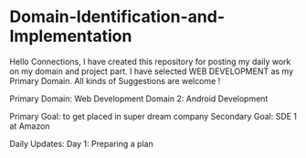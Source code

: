 # Domain-Identification-and-Implementation
Hello Connections, I have created this repository for posting my daily work on my domain and project part.
I have selected WEB DEVELOPMENT as my Primary Domain.
All kinds of Suggestions are welcome !

Primary Domain: Web Development
Domain 2: Android Development

Primary Goal: to get placed in super dream company
Secondary Goal: SDE 1 at Amazon

Daily Updates:
Day 1: Preparing a plan

